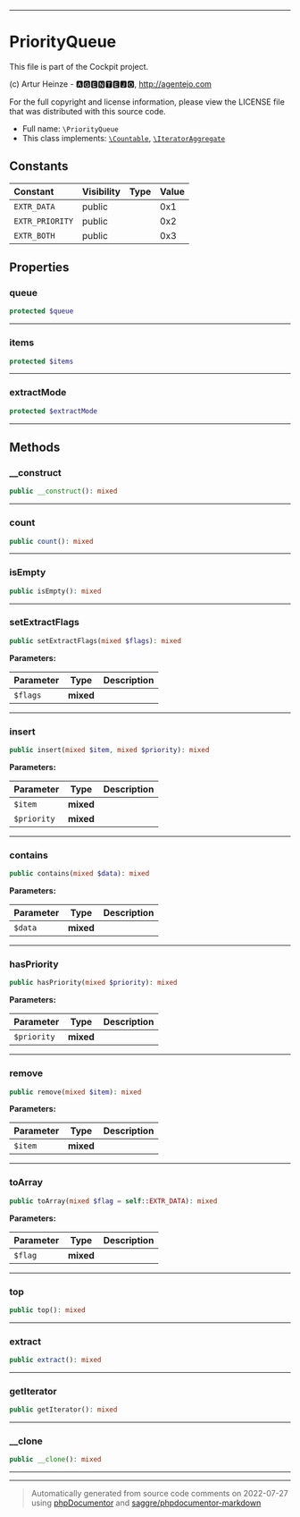***

# PriorityQueue

This file is part of the Cockpit project.

(c) Artur Heinze - 🅰🅶🅴🅽🆃🅴🅹🅾, http://agentejo.com

For the full copyright and license information, please view the LICENSE
file that was distributed with this source code.

* Full name: `\PriorityQueue`
* This class implements:
[`\Countable`](./Countable.md), [`\IteratorAggregate`](./IteratorAggregate.md)


## Constants

| Constant | Visibility | Type | Value |
|:---------|:-----------|:-----|:------|
|`EXTR_DATA`|public| |0x1|
|`EXTR_PRIORITY`|public| |0x2|
|`EXTR_BOTH`|public| |0x3|

## Properties


### queue



```php
protected $queue
```






***

### items



```php
protected $items
```






***

### extractMode



```php
protected $extractMode
```






***

## Methods


### __construct



```php
public __construct(): mixed
```











***

### count



```php
public count(): mixed
```











***

### isEmpty



```php
public isEmpty(): mixed
```











***

### setExtractFlags



```php
public setExtractFlags(mixed $flags): mixed
```








**Parameters:**

| Parameter | Type | Description |
|-----------|------|-------------|
| `$flags` | **mixed** |  |




***

### insert



```php
public insert(mixed $item, mixed $priority): mixed
```








**Parameters:**

| Parameter | Type | Description |
|-----------|------|-------------|
| `$item` | **mixed** |  |
| `$priority` | **mixed** |  |




***

### contains



```php
public contains(mixed $data): mixed
```








**Parameters:**

| Parameter | Type | Description |
|-----------|------|-------------|
| `$data` | **mixed** |  |




***

### hasPriority



```php
public hasPriority(mixed $priority): mixed
```








**Parameters:**

| Parameter | Type | Description |
|-----------|------|-------------|
| `$priority` | **mixed** |  |




***

### remove



```php
public remove(mixed $item): mixed
```








**Parameters:**

| Parameter | Type | Description |
|-----------|------|-------------|
| `$item` | **mixed** |  |




***

### toArray



```php
public toArray(mixed $flag = self::EXTR_DATA): mixed
```








**Parameters:**

| Parameter | Type | Description |
|-----------|------|-------------|
| `$flag` | **mixed** |  |




***

### top



```php
public top(): mixed
```











***

### extract



```php
public extract(): mixed
```











***

### getIterator



```php
public getIterator(): mixed
```











***

### __clone



```php
public __clone(): mixed
```











***


***
> Automatically generated from source code comments on 2022-07-27 using [phpDocumentor](http://www.phpdoc.org/) and [saggre/phpdocumentor-markdown](https://github.com/Saggre/phpDocumentor-markdown)
